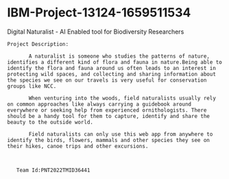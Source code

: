 # IBM-Project-13124-1659511534
Digital Naturalist - AI Enabled tool for Biodiversity Researchers


    Project Description:

           A naturalist is someone who studies the patterns of nature, identifies a different kind of flora and fauna in nature.Being able to identify the flora and fauna around us often leads to an interest in protecting wild spaces, and collecting and sharing information about the species we see on our travels is very useful for conservation groups like NCC.

           When venturing into the woods, field naturalists usually rely on common approaches like always carrying a guidebook around everywhere or seeking help from experienced ornithologists. There should be a handy tool for them to capture, identify and share the beauty to the outside world. 

           Field naturalists can only use this web app from anywhere to identify the birds, flowers, mammals and other species they see on their hikes, canoe trips and other excursions.

    
    
       Team Id:PNT2022TMID36441            
                     